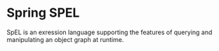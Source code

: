 # Spring SPEL
SpEL is an exression language supporting the features of querying and manipulating an object graph at runtime.

